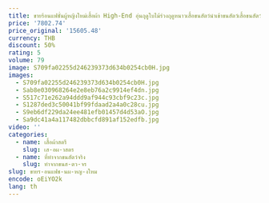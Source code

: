 ```yaml
---
title: ขายร้อนแฟชั่นผู้หญิงใหม่เสื้อผ้า High-End อุ่นฤดูใบไม้ร่วงฤดูหนาวเสื้อขนสัตว์นําเข้าขนสัตว์เสื้อขนสัตว์
price: '7802.74'
price_original: '15605.48'
currency: THB
discount: 50%
rating: 5
volume: 79
image: S709fa02255d246239373d634b0254cb0H.jpg
images:
  - S709fa02255d246239373d634b0254cb0H.jpg
  - Sab8e030968264e2e8eb76a2c9914ef4dn.jpg
  - S517c71e262a94ddd9af944c93cbf9c23c.jpg
  - S1287ded3c50041bf99fdaad2a4a0c28cu.jpg
  - S9eb6df229da24ee481efb01457d4d53aO.jpg
  - Sa9dc41a4a117482dbbcfd891af152edfb.jpg
video: ''
categories:
  - name: เสื้อผ้าสตรี
    slug: เส-อผ-าสตร
  - name: ที่ทำจากขนสัตว์จริง
    slug: ทำจากขนส-ตว-จร
slug: ขายร-อนแฟช-นผ-หญ-งใหม
encode: oEiYO2k
lang: th
---
```

  